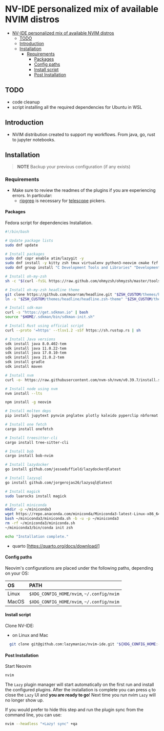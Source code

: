 # NV-IDE personalized mix of available NVIM distros

<!--toc:start-->

- [NV-IDE personalized mix of available NVIM distros](#nv-ide-personalized-mix-of-available-nvim-distros)
  - [TODO](#todo)
  - [Introduction](#introduction)
  - [Installation](#installation)
    - [Requirements](#requirements)
      - [Packages](#packages)
      - [Config paths](#config-paths)
      - [Install script](#install-script)
      - [Post Installation](#post-installation)
<!--toc:end-->

## TODO

- code cleanup
- script installing all the required dependencies for Ubuntu in WSL

## Introduction

- NVIM distribution created to support my workflows. From java, go, rust to
  jupyter notebooks.

## Installation

> **NOTE**
> Backup your previous configuration (if any exists)

### Requirements

- Make sure to review the readmes of the plugins if you are experiencing errors.
  In particular:
  - [ripgrep](https://github.com/BurntSushi/ripgrep#installation) is necessary for
    [telescope](https://github.com/nvim-telescope/telescope.nvim#suggested-dependencies)
    pickers.

#### Packages

Fedora script for dependencies Installation.

```sh
#!/bin/bash

# Update package lists
sudo dnf update

# Install packages
sudo dnf copr enable atim/lazygit -y
sudo dnf install -y kitty zsh tmux virtualenv python3-neovim cmake fzf luarocks luajit golang ripgrep lazygit ncdu unzip zip zoxide bat eza btop lazygit fd-find xclip
sudo dnf group install "C Development Tools and Libraries" "Development Tools"

# Install oh-my-zsh
sh -c "$(curl -fsSL https://raw.github.com/ohmyzsh/ohmyzsh/master/tools/install.sh)"

# Install oh-my-zsh headline theme
git clone https://github.com/moarram/headline.git "$ZSH_CUSTOM/themes/headline"
ln -s "$ZSH_CUSTOM/themes/headline/headline.zsh-theme" "$ZSH_CUSTOM/themes/headline.zsh-theme"

# Install sdk-man
curl -s "https://get.sdkman.io" | bash
source "$HOME/.sdkman/bin/sdkman-init.sh"

# Install Rust using official script
curl --proto '=https' --tlsv1.2 -sSf https://sh.rustup.rs | sh

# Install Java versions
sdk install java 8.0.402-tem
sdk install java 11.0.22-tem
sdk install java 17.0.10-tem
sdk install java 21.0.2-tem
sdk install gradle
sdk install maven

# Install nvm
curl -o- https://raw.githubusercontent.com/nvm-sh/nvm/v0.39.7/install.sh | bash

# Install node using nvm
nvm install --lts

npm install -g neovim

# Install molten deps
pip install jupytext pynvim pnglatex plotly kaleido pyperclip nbformat

# Install one fetch
cargo install onefetch

# Install treesitter-cli
cargo install tree-sitter-cli

# Install bob
cargo install bob-nvim

# Install lazydocker
go install github.com/jesseduffield/lazydocker@latest

# Install lazysql
go install github.com/jorgerojas26/lazysql@latest

# Install magick
sudo luarocks install magick

# Install miniconda
mkdir -p ~/miniconda3
wget https://repo.anaconda.com/miniconda/Miniconda3-latest-Linux-x86_64.sh -O ~/miniconda3/miniconda.sh
bash ~/miniconda3/miniconda.sh -b -u -p ~/miniconda3
rm -rf ~/miniconda3/miniconda.sh
~/miniconda3/bin/conda init zsh

echo "Installation complete."
```

- quarto [https://quarto.org/docs/download/]

#### Config paths

Neovim's configurations are placed under the following paths, depending on your
OS:

| OS    | PATH                                      |
| :---- | :---------------------------------------- |
| Linux | `$XDG_CONFIG_HOME/nvim`, `~/.config/nvim` |
| MacOS | `$XDG_CONFIG_HOME/nvim`, `~/.config/nvim` |

#### Install script

Clone NV-IDE:

- on Linux and Mac

```sh
  git clone git@github.com:lazymaniac/nvim-ide.git "${XDG_CONFIG_HOME:-$HOME/.config}"/nvim
```

#### Post Installation

Start Neovim

```sh
nvim
```

The `Lazy` plugin manager will start automatically on the first run and install
the configured plugins. After the installation is complete you can press `q` to
close the `Lazy` UI and **you are ready to go**! Next time you run nvim `Lazy`
will no longer show up.

If you would prefer to hide this step and run the plugin sync from the command
line, you can use:

```sh
nvim --headless "+Lazy! sync" +qa
```
